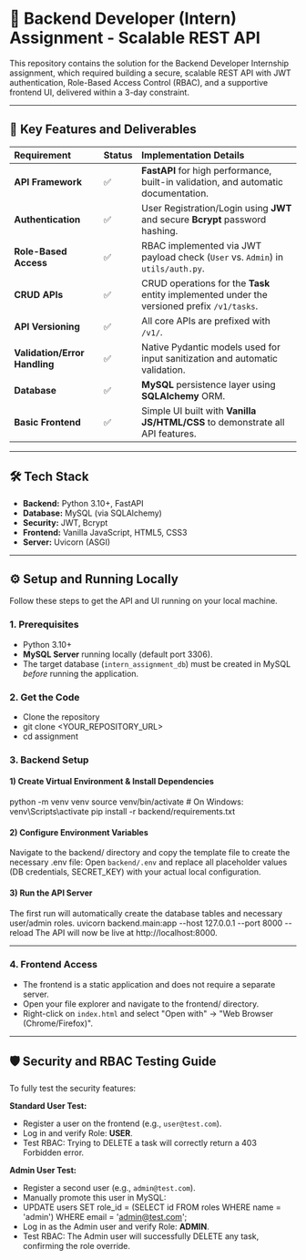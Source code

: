 # 📌 Backend Developer (Intern) Assignment - Scalable REST API

This repository contains the solution for the Backend Developer Internship assignment, which required building a secure, scalable REST API with JWT authentication, Role-Based Access Control (RBAC), and a supportive frontend UI, delivered within a 3-day constraint.

---

## 🚀 Key Features and Deliverables

| Requirement | Status | Implementation Details |
| :--- | :--- | :--- |
| **API Framework** | ✅ | **FastAPI** for high performance, built-in validation, and automatic documentation. |
| **Authentication** | ✅ | User Registration/Login using **JWT** and secure **Bcrypt** password hashing. |
| **Role-Based Access** | ✅ | RBAC implemented via JWT payload check (`User` vs. `Admin`) in `utils/auth.py`. |
| **CRUD APIs** | ✅ | CRUD operations for the **Task** entity implemented under the versioned prefix `/v1/tasks`. |
| **API Versioning** | ✅ | All core APIs are prefixed with `/v1/`. |
| **Validation/Error Handling** | ✅ | Native Pydantic models used for input sanitization and automatic validation. |
| **Database** | ✅ | **MySQL** persistence layer using **SQLAlchemy** ORM. |
| **Basic Frontend** | ✅ | Simple UI built with **Vanilla JS/HTML/CSS** to demonstrate all API features. |

---

## 🛠️ Tech Stack

* **Backend:** Python 3.10+, FastAPI
* **Database:** MySQL (via SQLAlchemy)
* **Security:** JWT, Bcrypt
* **Frontend:** Vanilla JavaScript, HTML5, CSS3
* **Server:** Uvicorn (ASGI)

---

## ⚙️ Setup and Running Locally

Follow these steps to get the API and UI running on your local machine.

### 1. Prerequisites

* Python 3.10+
* **MySQL Server** running locally (default port 3306).
* The target database (`intern_assignment_db`) must be created in MySQL *before* running the application.

### 2. Get the Code
* Clone the repository
* git clone <YOUR_REPOSITORY_URL>
* cd assignment

  
### 3. Backend Setup
#### 1) Create Virtual Environment & Install Dependencies
python -m venv venv
source venv/bin/activate # On Windows: venv\Scripts\activate
pip install -r backend/requirements.txt


#### 2) Configure Environment Variables
Navigate to the backend/ directory and copy the template file to create the necessary .env file:
Open `backend/.env` and replace all placeholder values (DB credentials, SECRET_KEY) with your actual local configuration.

#### 3) Run the API Server
The first run will automatically create the database tables and necessary user/admin roles.
uvicorn backend.main:app --host 127.0.0.1 --port 8000 --reload
The API will now be live at http://localhost:8000.

---

### 4. Frontend Access

- The frontend is a static application and does not require a separate server.
- Open your file explorer and navigate to the frontend/ directory.
- Right-click on `index.html` and select "Open with" -> "Web Browser (Chrome/Firefox)".

---

## 🛡️ Security and RBAC Testing Guide

To fully test the security features:

**Standard User Test:**

- Register a user on the frontend (e.g., `user@test.com`).
- Log in and verify Role: **USER**.
- Test RBAC: Trying to DELETE a task will correctly return a 403 Forbidden error.

**Admin User Test:**

- Register a second user (e.g., `admin@test.com`).
- Manually promote this user in MySQL:
- UPDATE users SET role_id = (SELECT id FROM roles WHERE name = 'admin') WHERE email = 'admin@test.com';
- Log in as the Admin user and verify Role: **ADMIN**.
- Test RBAC: The Admin user will successfully DELETE any task, confirming the role override.
